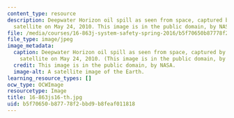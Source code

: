 ```yaml
---
content_type: resource
description: Deepwater Horizon oil spill as seen from space, captured by NASA Terra
  satellite on May 24, 2010. This image is in the public domain, by NASA.
file: /media/courses/16-863j-system-safety-spring-2016/b5f70650b87778f2bbd9b8feaf011818_16-863js16-th.jpg
file_type: image/jpeg
image_metadata:
  caption: Deepwater Horizon oil spill as seen from space, captured by NASA Terra
    satellite on May 24, 2010. (This image is in the public domain, by NASA.)
  credit: This image is in the public domain, by NASA.
  image-alt: A satellite image of the Earth.
learning_resource_types: []
ocw_type: OCWImage
resourcetype: Image
title: 16-863js16-th.jpg
uid: b5f70650-b877-78f2-bbd9-b8feaf011818
---
```

